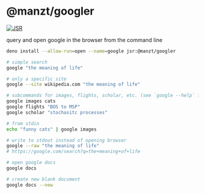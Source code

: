 # @manzt/googler

[![JSR](https://jsr.io/badges/@manzt/googler)](https://jsr.io/@manzt/googler)

query and open google in the browser from the command line

```bash
deno install --allow-run=open --name=google jsr:@manzt/googler
```

```bash
# simple search
google "the meaning of life"

# only a specific site
google --site wikipedia.com "the meaning of life"

# subcommands for images, flights, scholar, etc. (see `google --help` for more)
google images cats
google flights "BOS to MSP"
google scholar "stochasitc processes"

# from stdin
echo "funny cats" | google images

# write to stdout instead of opening browser
google --raw "the meaning of life"
# https://google.com/search?q=the+meaning+of+life

# open google docs
google docs

# create new blank document
google docs --new
```
